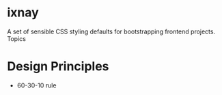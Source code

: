 # ixnay

A set of sensible CSS styling defaults for bootstrapping frontend projects.
Topics

# Design Principles

- 60-30-10 rule
